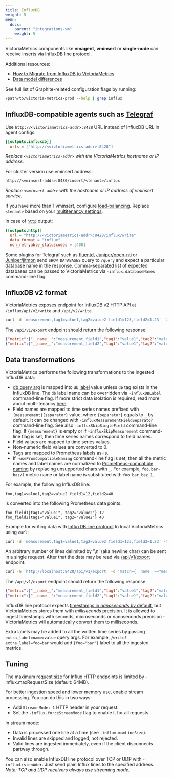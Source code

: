 ```yaml
---
title: InfluxDB
weight: 5
menu:
  docs:
    parent: "integrations-vm"
    weight: 5
---
```


VictoriaMetrics components like **vmagent**, **vminsert** or **single-node** can receive inserts via InfluxDB line protocol.

Additional resources:
* [How to Migrate from InfluxDB to VictoriaMetrics](https://docs.victoriametrics.com/guides/migrate-from-influx/)
* [Data model differences](https://docs.victoriametrics.com/guides/migrate-from-influx/#data-model-differences)

See full list of Graphite-related configuration flags by running:
```bash
/path/to/victoria-metrics-prod --help | grep influx
```

## InfluxDB-compatible agents such as [Telegraf](https://www.influxdata.com/time-series-platform/telegraf/)

Use `http://<victoriametrics-addr>:8428` URL instead of InfluxDB URL in agent configs:
```toml
[[outputs.influxdb]]
  urls = ["http://<victoriametrics-addr>:8428"]
```
_Replace `<victoriametrics-addr>` with the VictoriaMetrics hostname or IP address._

For cluster version use vminsert address:
```
http://<vminsert-addr>:8480/insert/<tenant>/influx
```
_Replace `<vminsert-addr>` with the hostname or IP address of vminsert service._

If you have more than 1 vminsert, configure [load-balancing](https://docs.victoriametrics.com/victoriametrics/cluster-victoriametrics/#cluster-setup).
Replace `<tenant>` based on your [multitenancy settings](https://docs.victoriametrics.com/victoriametrics/cluster-victoriametrics/#multitenancy).

In case of [`http`](https://github.com/influxdata/telegraf/blob/master/plugins/outputs/http) output:
```toml
[[outputs.http]]
  url = "http://<victoriametrics-addr>:8428/influx/write"
  data_format = "influx"
  non_retryable_statuscodes = [400]
```

Some plugins for Telegraf such as [fluentd](https://github.com/fangli/fluent-plugin-influxdb), [Juniper/open-nti](https://github.com/Juniper/open-nti)
or [Juniper/jitmon](https://github.com/Juniper/jtimon) send `SHOW DATABASES` query to `/query` and expect a particular database name in the response.
Comma-separated list of expected databases can be passed to VictoriaMetrics via `-influx.databaseNames` command-line flag.

## InfluxDB v2 format

VictoriaMetrics exposes endpoint for InfluxDB v2 HTTP API at `/influx/api/v2/write` and `/api/v2/write`.
```bash
curl -d 'measurement,tag1=value1,tag2=value2 field1=123,field2=1.23' -X POST 'http://localhost:8428/api/v2/write'
```

The `/api/v1/export` endpoint should return the following response:
```json
{"metric":{"__name__":"measurement_field1","tag1":"value1","tag2":"value2"},"values":[123],"timestamps":[1695902762311]}
{"metric":{"__name__":"measurement_field2","tag1":"value1","tag2":"value2"},"values":[1.23],"timestamps":[1695902762311]}
```

## Data transformations

VictoriaMetrics performs the following transformations to the ingested InfluxDB data:
* [db query arg](https://docs.influxdata.com/influxdb/v1.7/tools/api/#write-http-endpoint) is mapped into `db`
  [label](https://docs.victoriametrics.com/keyconcepts/#labels) value unless `db` tag exists in the InfluxDB line.
  The `db` label name can be overridden via `-influxDBLabel` command-line flag. If more strict data isolation is required,
  read more about multi-tenancy [here](https://docs.victoriametrics.com/keyconcepts/#multi-tenancy).
* Field names are mapped to time series names prefixed with `{measurement}{separator}` value, where `{separator}` equals to `_` by default.
  It can be changed with `-influxMeasurementFieldSeparator` command-line flag. See also `-influxSkipSingleField` command-line flag.
  If `{measurement}` is empty or if `-influxSkipMeasurement` command-line flag is set, then time series names correspond to field names.
* Field values are mapped to time series values.
* Non-numeric field values are converted to 0.
* Tags are mapped to Prometheus labels as-is.
* If `-usePromCompatibleNaming` command-line flag is set, then all the metric names and label names
  are normalized to [Prometheus-compatible naming](https://prometheus.io/docs/concepts/data_model/#metric-names-and-labels) by replacing unsupported chars with `_`.
  For example, `foo.bar-baz/1` metric name or label name is substituted with `foo_bar_baz_1`.

For example, the following InfluxDB line:
```influxtextmetric
foo,tag1=value1,tag2=value2 field1=12,field2=40
```

is converted into the following Prometheus data points:
```promtextmetric
foo_field1{tag1="value1", tag2="value2"} 12
foo_field2{tag1="value1", tag2="value2"} 40
```

Example for writing data with [InfluxDB line protocol](https://docs.influxdata.com/influxdb/v1.7/write_protocols/line_protocol_tutorial/)
to local VictoriaMetrics using `curl`:
```sh
curl -d 'measurement,tag1=value1,tag2=value2 field1=123,field2=1.23' -X POST 'http://localhost:8428/write'
```

An arbitrary number of lines delimited by '\n' (aka newline char) can be sent in a single request.
After that the data may be read via [/api/v1/export](https://docs.victoriametrics.com/#how-to-export-data-in-json-line-format) endpoint:
```sh
curl -G 'http://localhost:8428/api/v1/export' -d 'match={__name__=~"measurement_.*"}'
```

The `/api/v1/export` endpoint should return the following response:
```json
{"metric":{"__name__":"measurement_field1","tag1":"value1","tag2":"value2"},"values":[123],"timestamps":[1560272508147]}
{"metric":{"__name__":"measurement_field2","tag1":"value1","tag2":"value2"},"values":[1.23],"timestamps":[1560272508147]}
```

InfluxDB line protocol expects [timestamps in *nanoseconds* by default](https://docs.influxdata.com/influxdb/v1.7/write_protocols/line_protocol_tutorial/#timestamp),
but VictoriaMetrics stores them with *milliseconds* precision. It is allowed to ingest timestamps with seconds,
microseconds or nanoseconds precision - VictoriaMetrics will automatically convert them to milliseconds.

Extra labels may be added to all the written time series by passing `extra_label=name=value` query args.
For example, `/write?extra_label=foo=bar` would add `{foo="bar"}` label to all the ingested metrics.

## Tuning

The maximum request size for Influx HTTP endpoints is limited by -influx.maxRequestSize (default: 64MB).

For better ingestion speed and lower memory use, enable stream processing.
You can do this in two ways:
* Add `Stream-Mode: 1` HTTP header in your request.
* Set the `-influx.forceStreamMode` flag to enable it for all requests.

In stream mode:
* Data is processed one line at a time (see `-influx.maxLineSize`).
* Invalid lines are skipped and logged, not rejected.
* Valid lines are ingested immediately, even if the client disconnects partway through.

You can also enable InfluxDB line protocol over TCP or UDP with `-influxListenAddr`.
Just send plain Influx lines to the specified address.
_Note: TCP and UDP receivers always use streaming mode._